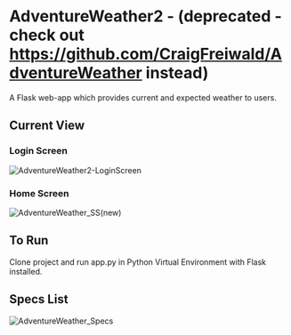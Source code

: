 #   AdventureWeather2 - (deprecated - check out https://github.com/CraigFreiwald/AdventureWeather instead)



A Flask web-app which provides current and expected weather to users.


## **Current View**

### **Login Screen**

![AdventureWeather2-LoginScreen](https://user-images.githubusercontent.com/98433413/175363090-14a32664-f99b-499c-aa59-05a85cf649c7.PNG)


### **Home Screen**


![AdventureWeather_SS(new)](https://user-images.githubusercontent.com/98433413/176510328-17656d9c-dccb-470b-848c-e8b32a914ac0.png)


## **To Run**

Clone project and run app.py in Python Virtual Environment with Flask installed.


## **Specs List**


![AdventureWeather_Specs](https://user-images.githubusercontent.com/98433413/174496984-b36c9ff1-dfdc-4096-bed2-fff971e0cf8f.PNG)





